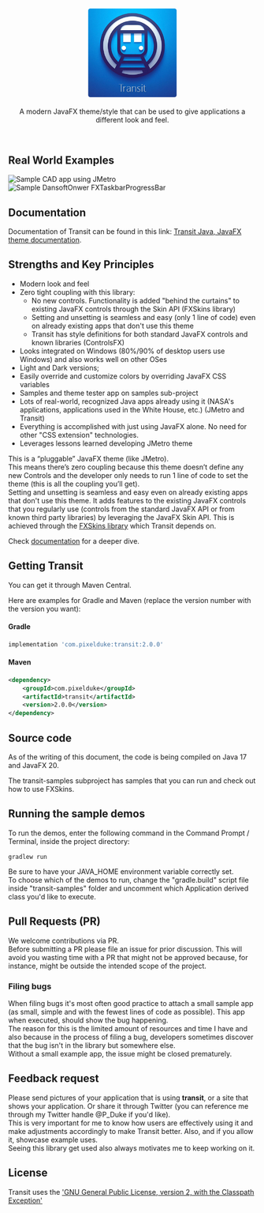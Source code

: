 <h3 align="center">
  <img style="width: 180px;" src="logo rounded with text v2 (300px).png" alt="logo" />
</h3>

<p align="center">
A modern JavaFX theme/style that can be used to give applications a different look and feel.
</p>
<br/>

## Real World Examples
![Sample CAD app using JMetro](./Hero-model-view-1024x555(2).png)
![Sample DansoftOnwer FXTaskbarProgressBar](./JMetroSample-DansoftOwner_FXTaskbarProgressBar.jpg)

## Documentation
Documentation of Transit can be found in this link: [Transit Java, JavaFX theme documentation](https://pixelduke.com/transit-java-javafx-theme/).

## Strengths and Key Principles
* Modern look and feel
* Zero tight coupling with this library: 
  * No new controls. Functionality is added "behind the curtains" to existing JavaFX controls through the Skin API (FXSkins library)
  * Setting and unsetting is seamless and easy (only 1 line of code) even on already existing apps that don't use this theme
  * Transit has style definitions for both standard JavaFX controls and known libraries (ControlsFX)
* Looks integrated on Windows (80%/90% of desktop users use Windows) and also works well on other OSes
* Light and Dark versions;
* Easily override and customize colors by overriding JavaFX CSS variables
* Samples and theme tester app on samples sub-project
* Lots of real-world, recognized Java apps already using it (NASA's applications, applications used in the White House, etc.) (JMetro and Transit)
* Everything is accomplished with just using JavaFX alone. No need for other "CSS extension" technologies.
* Leverages lessons learned developing JMetro theme

This is a “pluggable” JavaFX theme (like JMetro).  
This means there’s zero coupling because this theme doesn’t define any new Controls and the developer only needs to run 1 line of
code to set the theme (this is all the coupling you’ll get).   
Setting and unsetting is seamless and easy even on already existing apps that don't use this theme.
It adds features to the existing JavaFX controls that you regularly use (controls from the standard JavaFX API or from known third 
party libraries) by leveraging the JavaFX Skin API. This is achieved through the [FXSkins library](https://pixelduke.com/fxskins/) which Transit depends on.

Check [documentation](https://pixelduke.com/transit-java-javafx-theme/) for a deeper dive.

## Getting Transit
You can get it through Maven Central.

Here are examples for Gradle and Maven (replace the version number with the version you want):

#### Gradle
```groovy
implementation 'com.pixelduke:transit:2.0.0'
```

#### Maven
```xml
<dependency>
    <groupId>com.pixelduke</groupId>
    <artifactId>transit</artifactId>
    <version>2.0.0</version>
</dependency>
```

## Source code
As of the writing of this document, the code is being compiled on Java 17 and JavaFX 20.  

The transit-samples subproject has samples that you can run and check out how to use FXSkins.

## Running the sample demos
To run the demos,  enter the following command in the Command Prompt / Terminal, inside the project directory:
```
gradlew run
```
Be sure to have your JAVA_HOME environment variable correctly set.  
To choose which of the demos to run, change the "gradle.build" script file inside "transit-samples" folder and uncomment which
Application derived class you'd like to execute.

## Pull Requests (PR)
We welcome contributions via PR.  
Before submitting a PR please file an issue for prior discussion. This will avoid you wasting time with a PR that
might not be approved because, for instance, might be outside the intended scope of the project.

### Filing bugs
When filing bugs it's most often good practice to attach a small sample app (as small, simple and with the fewest lines of code as possible). This app when executed, should show the bug happening.  
The reason for this is the limited amount of resources and time I have and also because in the process of filing a bug, developers sometimes discover that the bug isn't in the library but somewhere else.   
Without a small example app, the issue might be closed prematurely.

## Feedback request
Please send pictures of your application that is using **transit**, or a site that shows your application. Or share it through Twitter (you can reference
me through my Twitter handle @P_Duke if you'd like).   
This is very important for me to know how users are effectively using it and make adjustments accordingly to make Transit better. 
Also, and if you allow it, showcase example uses.    
Seeing this library get used also always motivates me to keep working on it.

## License
Transit uses the ['GNU General Public License, version 2, with the Classpath Exception'](https://openjdk.java.net/legal/gplv2+ce.html)

